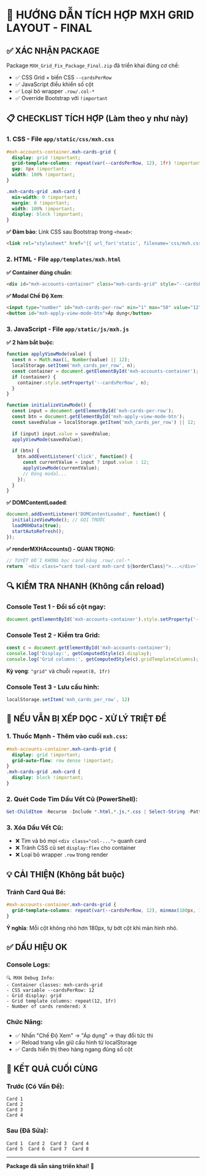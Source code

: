 # 🚀 HƯỚNG DẪN TÍCH HỢP MXH GRID LAYOUT - FINAL

## ✅ XÁC NHẬN PACKAGE
Package `MXH_Grid_Fix_Package_Final.zip` đã triển khai đúng cơ chế:
- ✅ CSS Grid + biến CSS `--cardsPerRow`
- ✅ JavaScript điều khiển số cột
- ✅ Loại bỏ wrapper `.row/.col-*`
- ✅ Override Bootstrap với `!important`

## 📋 CHECKLIST TÍCH HỢP (Làm theo y như này)

### **1. CSS - File `app/static/css/mxh.css`**
```css
#mxh-accounts-container.mxh-cards-grid {
  display: grid !important;
  grid-template-columns: repeat(var(--cardsPerRow, 12), 1fr) !important;
  gap: 8px !important;
  width: 100% !important;
}

.mxh-cards-grid .mxh-card {
  min-width: 0 !important;
  margin: 0 !important;
  width: 100% !important;
  display: block !important;
}
```

**✅ Đảm bảo**: Link CSS sau Bootstrap trong `<head>`:
```html
<link rel="stylesheet" href="{{ url_for('static', filename='css/mxh.css') }}">
```

### **2. HTML - File `app/templates/mxh.html`**
**✅ Container đúng chuẩn**:
```html
<div id="mxh-accounts-container" class="mxh-cards-grid" style="--cardsPerRow: 12;"></div>
```

**✅ Modal Chế Độ Xem**:
```html
<input type="number" id="mxh-cards-per-row" min="1" max="50" value="12">
<button id="mxh-apply-view-mode-btn">Áp dụng</button>
```

### **3. JavaScript - File `app/static/js/mxh.js`**
**✅ 2 hàm bắt buộc**:
```javascript
function applyViewMode(value) {
  const n = Math.max(1, Number(value) || 12);
  localStorage.setItem('mxh_cards_per_row', n);
  const container = document.getElementById('mxh-accounts-container');
  if (container) {
    container.style.setProperty('--cardsPerRow', n);
  }
}

function initializeViewMode() {
  const input = document.getElementById('mxh-cards-per-row');
  const btn = document.getElementById('mxh-apply-view-mode-btn');
  const savedValue = localStorage.getItem('mxh_cards_per_row') || 12;
  
  if (input) input.value = savedValue;
  applyViewMode(savedValue);
  
  if (btn) {
    btn.addEventListener('click', function() {
      const currentValue = input ? input.value : 12;
      applyViewMode(currentValue);
      // Đóng modal...
    });
  }
}
```

**✅ DOMContentLoaded**:
```javascript
document.addEventListener('DOMContentLoaded', function() {
  initializeViewMode(); // GỌI TRƯỚC
  loadMXHData(true);
  startAutoRefresh();
});
```

**✅ renderMXHAccounts() - QUAN TRỌNG**:
```javascript
// TUYỆT ĐỐI KHÔNG bọc card bằng .row/.col-*
return `<div class="card tool-card mxh-card ${borderClass}">...</div>`;
```

## 🔍 KIỂM TRA NHANH (Không cần reload)

### **Console Test 1 - Đổi số cột ngay**:
```javascript
document.getElementById('mxh-accounts-container').style.setProperty('--cardsPerRow', 8)
```

### **Console Test 2 - Kiểm tra Grid**:
```javascript
const c = document.getElementById('mxh-accounts-container');
console.log('Display:', getComputedStyle(c).display);
console.log('Grid columns:', getComputedStyle(c).gridTemplateColumns);
```
**Kỳ vọng**: `"grid"` và chuỗi `repeat(8, 1fr)`

### **Console Test 3 - Lưu cấu hình**:
```javascript
localStorage.setItem('mxh_cards_per_row', 12)
```

## 🚨 NẾU VẪN BỊ XẾP DỌC - XỬ LÝ TRIỆT ĐỂ

### **1. Thuốc Mạnh - Thêm vào cuối `mxh.css`**:
```css
#mxh-accounts-container.mxh-cards-grid {
  display: grid !important;
  grid-auto-flow: row dense !important;
}
.mxh-cards-grid .mxh-card {
  display: block !important;
}
```

### **2. Quét Code Tìm Dấu Vết Cũ (PowerShell)**:
```powershell
Get-ChildItem -Recurse -Include *.html,*.js,*.css | Select-String -Pattern 'col-\d|class="row"|display\s*:\s*flex' -AllMatches
```

### **3. Xóa Dấu Vết Cũ**:
- ❌ Tìm và bỏ mọi `<div class="col-...">` quanh card
- ❌ Tránh CSS cũ set `display:flex` cho container
- ❌ Loại bỏ wrapper `.row` trong render

## 💡 CẢI THIỆN (Không bắt buộc)

### **Tránh Card Quá Bé**:
```css
#mxh-accounts-container.mxh-cards-grid {
  grid-template-columns: repeat(var(--cardsPerRow, 12), minmax(180px, 1fr)) !important;
}
```
**Ý nghĩa**: Mỗi cột không nhỏ hơn 180px, tự bớt cột khi màn hình nhỏ.

## ✅ DẤU HIỆU OK

### **Console Logs**:
```
🔍 MXH Debug Info:
- Container classes: mxh-cards-grid
- CSS variable --cardsPerRow: 12
- Grid display: grid
- Grid template columns: repeat(12, 1fr)
- Number of cards rendered: X
```

### **Chức Năng**:
- ✅ Nhấn "Chế Độ Xem" → "Áp dụng" → thay đổi tức thì
- ✅ Reload trang vẫn giữ cấu hình từ localStorage
- ✅ Cards hiển thị theo hàng ngang đúng số cột

## 🎯 KẾT QUẢ CUỐI CÙNG

### **Trước (Có Vấn Đề)**:
```
Card 1
Card 2
Card 3
Card 4
```

### **Sau (Đã Sửa)**:
```
Card 1  Card 2  Card 3  Card 4
Card 5  Card 6  Card 7  Card 8
```

---
**Package đã sẵn sàng triển khai!** 🚀
